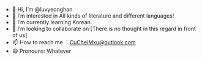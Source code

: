 - 👋 Hi, I’m @luvyeonghan
- 👀 I’m interested in All kinds of literature and different languages!
- 🌱 I’m currently learning Korean.
- 💞️ I’m looking to collaborate on [There is no thought in this regard in front of us]
- 📫 How to reach me ：CuCheiMxu@outlook.com
- 😄 Pronouns: Whatever
<!---luvyeonghan/luvyeonghan is a [You Guess]✨ special ✨ repository because its `README.md` (this file) appears on your GitHub profile.
You can click the Preview link to take a look at your changes.
--->
